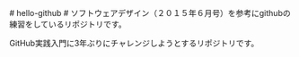 \# hello-github
\# ソフトウェアデザイン（２０１５年６月号）を参考にgithubの練習をしているリポジトリです。

GitHub実践入門に3年ぶりにチャレンジしようとするリポジトリです。

